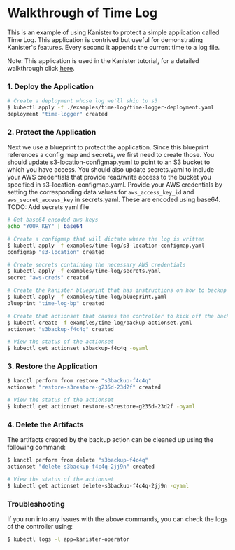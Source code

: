 # Walkthrough of Time Log

This is an example of using Kanister to protect a simple application called Time Log. This application is contrived but useful for demonstrating Kanister's features. Every second it appends the current time to a log file.

Note: This application is used in the Kanister tutorial, for a detailed walkthrough click [here](https://docs.kanister.io/tutorial.html#tutorial).

### 1. Deploy the Application

```bash
# Create a deployment whose log we'll ship to s3
$ kubectl apply -f ./examples/time-log/time-logger-deployment.yaml
deployment "time-logger" created
```

### 2. Protect the Application

Next we use a blueprint to protect the application. Since this blueprint references a config map and secrets, we first need to create those. You should update s3-location-configmap.yaml to point to an S3 bucket to which you have access. You should also update secrets.yaml to include your AWS credentials that provide read/write access to the bucket you specified in s3-location-configmap.yaml. Provide your AWS credentials by setting the corresponding data values for `aws_access_key_id` and `aws_secret_access_key` in secrets.yaml. These are encoded using base64. TODO: Add secrets yaml file

```bash
# Get base64 encoded aws keys
echo "YOUR_KEY" | base64

# Create a configmap that will dictate where the log is written
$ kubectl apply -f examples/time-log/s3-location-configmap.yaml
configmap "s3-location" created

# Create secrets containing the necessary AWS credentials
$ kubectl apply -f examples/time-log/secrets.yaml
secret "aws-creds" created

# Create the kanister blueprint that has instructions on how to backup the log
$ kubectl apply -f examples/time-log/blueprint.yaml
blueprint "time-log-bp" created

# Create that actionset that causes the controller to kick off the backup
$ kubectl create -f examples/time-log/backup-actionset.yaml
actionset "s3backup-f4c4q" created

# View the status of the actionset
$ kubectl get actionset s3backup-f4c4q -oyaml
```

### 3. Restore the Application

```bash
$ kanctl perform from restore "s3backup-f4c4q"
actionset "restore-s3restore-g235d-23d2f" created

# View the status of the actionset
$ kubectl get actionset restore-s3restore-g235d-23d2f -oyaml
```

### 4. Delete the Artifacts

The artifacts created by the backup action can be cleaned up using the following command:

```bash
$ kanctl perform from delete "s3backup-f4c4q"
actionset "delete-s3backup-f4c4q-2jj9n" created

# View the status of the actionset
$ kubectl get actionset delete-s3backup-f4c4q-2jj9n -oyaml
```

### Troubleshooting

If you run into any issues with the above commands, you can check the logs of the controller using:
```bash
$ kubectl logs -l app=kanister-operator
```
